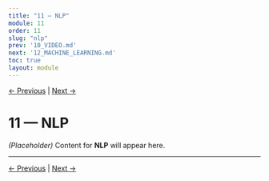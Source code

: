 ```yaml
---
title: "11 — NLP"
module: 11
order: 11
slug: "nlp"
prev: '10_VIDEO.md'
next: '12_MACHINE_LEARNING.md'
toc: true
layout: module
---
```

[← Previous](10_VIDEO.md) | [Next →](12_MACHINE_LEARNING.md)

# 11 — NLP

*(Placeholder)* Content for **NLP** will appear here.

---

[← Previous](10_VIDEO.md) | [Next →](12_MACHINE_LEARNING.md)
